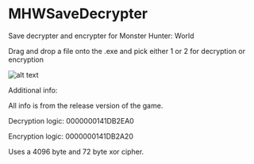 # MHWSaveDecrypter
Save decrypter and encrypter for Monster Hunter: World

Drag and drop a file onto the .exe and pick either 1 or 2 for decryption or encryption 

![alt text](https://i.imgur.com/b8rDzKm.png)

Additional info:

All info is from the release version of the game.

Decryption logic: 0000000141DB2EA0

Encryption logic: 0000000141DB2A20

Uses a 4096 byte and 72 byte xor cipher. 
